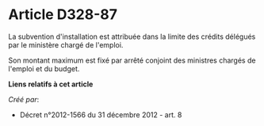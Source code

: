# Article D328-87

La subvention d'installation est attribuée dans la limite des crédits délégués par le ministère chargé de l'emploi. 

Son montant maximum est fixé par arrêté conjoint des ministres chargés de l'emploi et du budget.

**Liens relatifs à cet article**

_Créé par_:

  - Décret n°2012-1566 du 31 décembre 2012 - art. 8
